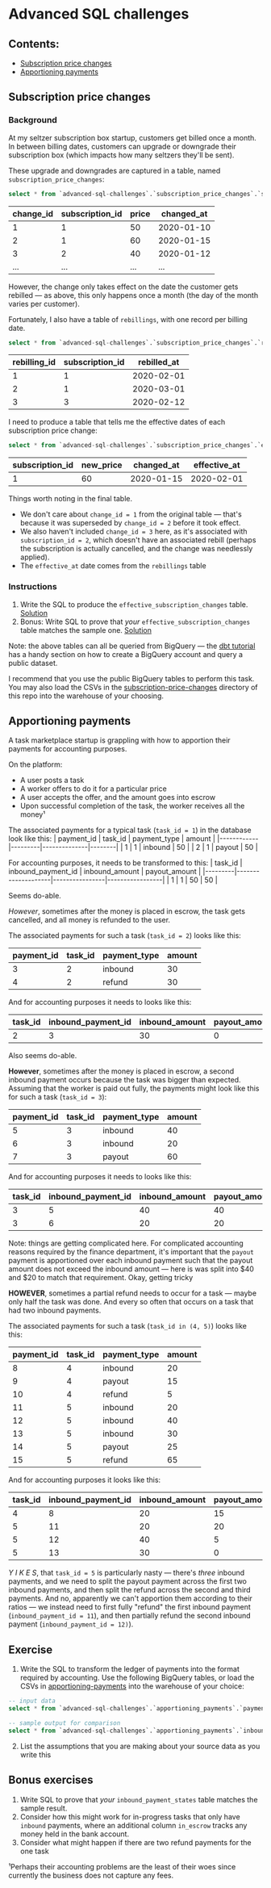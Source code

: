 # Advanced SQL challenges


## Contents:
- [Subscription price changes](#subscription-price-changes)
- [Apportioning payments](#apportioning-payments)

## Subscription price changes

### Background

At my seltzer subscription box startup, customers get billed once a month. In between billing dates, customers can upgrade or downgrade their subscription box (which impacts how many seltzers they'll be sent).

These upgrade and downgrades are captured in a table, named `subscription_price_changes`:

```sql
select * from `advanced-sql-challenges`.`subscription_price_changes`.`subscription_price_changes`
```

| change_id | subscription_id | price | changed_at |
|-----------|-----------------|-------|------------|
| 1         | 1               | 50    | 2020-01-10 |
| 2         | 1               | 60    | 2020-01-15 |
| 3         | 2               | 40    | 2020-01-12 |
| ...       | ...             | ...   | ...        |

However, the change only takes effect on the date the customer gets rebilled — as above, this only happens once a month (the day of the month varies per customer).

Fortunately, I also have a table of `rebillings`, with one record per billing date.
```sql
select * from `advanced-sql-challenges`.`subscription_price_changes`.`rebillings`
```

| rebilling_id | subscription_id | rebilled_at |
|--------------|-----------------|-------------|
| 1            | 1               | 2020-02-01  |
| 2            | 1               | 2020-03-01  |
| 3            | 3               | 2020-02-12  |

I need to produce a table that tells me the effective dates of each subscription price change:

```sql
select * from `advanced-sql-challenges`.`subscription_price_changes`.`effective_subscription_changes`
```

| subscription_id | new_price | changed_at | effective_at |
|-----------------|-----------|------------|--------------|
| 1               | 60        | 2020-01-15 | 2020-02-01   |


Things worth noting in the final table.
- We don't care about `change_id = 1` from the original table — that's because it was superseded by `change_id = 2` before it took effect.
- We also haven't included `change_id = 3` here, as it's associated with `subscription_id = 2`, which doesn't have an associated rebill (perhaps the subscription is actually cancelled, and the change was needlessly applied).
- The `effective_at` date comes from the `rebillings` table


### Instructions

1. Write the SQL to produce the `effective_subscription_changes` table. [Solution](solutions/subscription-price-changes/solution.sql)
2. Bonus: Write SQL to prove that _your_ `effective_subscription_changes` table matches the sample one. [Solution](solutions/subscription-price-changes/bonus_solution.sql)

Note: the above tables can all be queried from BigQuery — the [dbt tutorial](https://docs.getdbt.com/tutorial/setting-up#create-a-bigquery-project) has a handy section on how to create a BigQuery account and query a public dataset.

I recommend that you use the public BigQuery tables to perform this task. You may also load the CSVs in the [subscription-price-changes](/subscription-price-changes) directory of this repo into the warehouse of your choosing.

## Apportioning payments
A task marketplace startup is grappling with how to apportion their payments for accounting purposes.

On the platform:
- A user posts a task
- A worker offers to do it for a particular price
- A user accepts the offer, and the amount goes into escrow
- Upon successful completion of the task, the worker receives all the money¹

The associated payments for a typical task (`task_id = 1`) in the database look like this:
| payment_id | task_id | payment_type | amount |
|------------|---------|--------------|--------|
| 1          | 1       | inbound      | 50     |
| 2          | 1       | payout       | 50     |

For accounting purposes, it needs to be transformed to this:
| task_id | inbound_payment_id | inbound_amount | payout_amount   |
|---------|--------------------|----------------|-----------------|
| 1       | 1                  | 50             | 50              |

Seems do-able.

*However*, sometimes after the money is placed in escrow, the task gets cancelled, and all money is refunded to the user.

The associated payments for such a task (`task_id = 2`) looks like this:

| payment_id | task_id | payment_type | amount |
|------------|---------|--------------|--------|
| 3          | 2       | inbound      | 30     |
| 4          | 2       | refund       | 30     |

And for accounting purposes it needs to looks like this:

| task_id | inbound_payment_id | inbound_amount | payout_amount   | refund_amount |
|---------|--------------------|----------------|-----------------|---------------|
| 2       | 3                  | 30             | 0               | 30            |

Also seems do-able.

**However**, sometimes after the money is placed in escrow, a second inbound payment occurs because the task was bigger than expected. Assuming that the worker is paid out fully, the payments might look like this for such a task (`task_id = 3`):

| payment_id | task_id | payment_type | amount |
|------------|---------|--------------|--------|
| 5          | 3       | inbound      | 40     |
| 6          | 3       | inbound      | 20     |
| 7          | 3       | payout       | 60     |

And for accounting purposes it needs to looks like this:

| task_id | inbound_payment_id | inbound_amount | payout_amount   | refund_amount |
|---------|--------------------|----------------|-----------------|---------------|
| 3       | 5                  | 40             | 40              | 0             |
| 3       | 6                  | 20             | 20              | 0             |

Note: things are getting complicated here. For complicated accounting reasons required by the finance department, it's important that the `payout` payment is apportioned over each inbound payment such that the payout amount does not exceed the inbound amount — here is was split into $40 and $20 to match that requirement. Okay, getting tricky

**HOWEVER**, sometimes a partial refund needs to occur for a task — maybe only half the task was done. And every so often that occurs on a task that had two inbound payments.

The associated payments for such a task (`task_id in (4, 5)`) looks like this:

| payment_id | task_id | payment_type | amount |
|------------|---------|--------------|--------|
| 8          | 4       | inbound      | 20     |
| 9          | 4       | payout       | 15     |
| 10         | 4       | refund       | 5      |
| 11         | 5       | inbound      | 20     |
| 12         | 5       | inbound      | 40     |
| 13         | 5       | inbound      | 30     |
| 14         | 5       | payout       | 25     |
| 15         | 5       | refund       | 65     |


And for accounting purposes it looks like this:

| task_id | inbound_payment_id | inbound_amount | payout_amount   | refund_amount |
|---------|--------------------|----------------|-----------------|---------------|
| 4       | 8                  | 20             | 15              | 5             |
| 5       | 11                 | 20             | 20              | 0             |
| 5       | 12                 | 40             | 5               | 35            |
| 5       | 13                 | 30             | 0               | 30            |


_Y I K E S_, that `task_id = 5` is particularly nasty — there's _three_ inbound payments, and we need to split the payout payment across the first two inbound payments, and then split the refund across the second and third payments. And no, apparently we can't apportion them according to their ratios — we instead need to first fully "refund" the first inbound payment (`inbound_payment_id = 11`), and then partially refund the second inbound payment (`inbound_payment_id = 12)`).

## Exercise
1. Write the SQL to transform the ledger of payments into the format required by accounting. Use the following BigQuery tables, or load the CSVs in [apportioning-payments](/apportioning-payments) into the warehouse of your choice:
```sql
-- input data
select * from `advanced-sql-challenges`.`apportioning_payments`.`payments`

-- sample output for comparison
select * from `advanced-sql-challenges`.`apportioning_payments`.`inbound_payment_states`
```
2. List the assumptions that you are making about your source data as you write this

## Bonus exercises
1. Write SQL to prove that _your_ `inbound_payment_states` table matches the sample result.
2. Consider how this might work for in-progress tasks that only have `inbound` payments, where an additional column `in_escrow` tracks any money held in the bank account.
3. Consider what might happen if there are two refund payments for the one task


¹Perhaps their accounting problems are the least of their woes since currently the business does not capture any fees.
